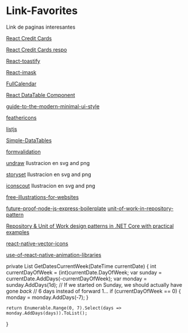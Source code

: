 # Link-Favorites
Link de paginas interesantes

[React Credit Cards](https://www.npmjs.com/package/react-credit-cards)

[React Credit Cards respo](https://github.com/amarofashion/react-credit-cards)

[React-toastify](https://fkhadra.github.io/react-toastify/introduction/)

[React-imask](https://github.com/uNmAnNeR/imaskjs/tree/master/packages/react-imask)

[FullCalendar](https://github.com/fullcalendar/fullcalendar)

[React DataTable Component](https://github.com/jbetancur/react-data-table-component#demo-and-examples)

[guide-to-the-modern-minimal-ui-style](https://uxdesign.cc/a-guide-to-the-modern-minimal-ui-style-531ac1e9fbfe)

[feathericons](https://feathericons.com/)

[listjs](https://listjs.com/examples/add-get-remove/)

[Simple-DataTables](https://github.com/fiduswriter/Simple-DataTables)

[formvalidation](https://formvalidation.io/)

[undraw](https://undraw.co/) Ilustracion en svg and png

[storyset](https://storyset.com/) Ilustracion en svg and png

[iconscout](https://iconscout.com/free-illustrations) Ilustracion en svg and png

[free-illustrations-for-websites](https://superdevresources.com/free-illustrations-for-websites/)

[future-proof-node-js-express-boilerplate](https://giuseppealbrizio.medium.com/future-proof-node-js-express-boilerplate-2cd4a2efc24f)
[unit-of-work-in-repository-pattern](https://www.c-sharpcorner.com/UploadFile/b1df45/unit-of-work-in-repository-pattern/)

[Repository & Unit of Work design patterns in .NET Core with practical examples](https://enlabsoftware.com/development/how-to-implement-repository-unit-of-work-design-patterns-in-dot-net-core-practical-examples-part-one.html)

[react-native-vector-icons](https://github.com/oblador/react-native-vector-icons)

[use-of-react-native-animation-libraries](https://medium.com/nerd-for-tech/use-of-react-native-animation-libraries-to-grow-your-business-16c4abc1544a)

private List<DateTime> GetDatesCurrentWeek(DateTime currentDate)
{
    int currentDayOfWeek = (int)currentDate.DayOfWeek;
    var sunday = currentDate.AddDays(-currentDayOfWeek);
    var monday = sunday.AddDays(1d);
    // If we started on Sunday, we should actually have gone *back*
    // 6 days instead of forward 1...
    if (currentDayOfWeek == 0)
    {
        monday = monday.AddDays(-7);
    }

    return Enumerable.Range(0, 7).Select(days => monday.AddDays(days)).ToList();
}
